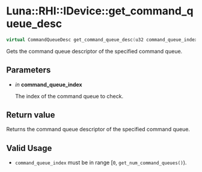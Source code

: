 # Luna::RHI::IDevice::get_command_queue_desc

```c++
virtual CommandQueueDesc get_command_queue_desc(u32 command_queue_index)=0
```

Gets the command queue descriptor of the specified command queue. 



## Parameters
* *in* **command_queue_index**

    The index of the command queue to check. 

## Return value
Returns the command queue descriptor of the specified command queue. 

## Valid Usage
* `command_queue_index` must be in range [`0`, `get_num_command_queues()`). 

